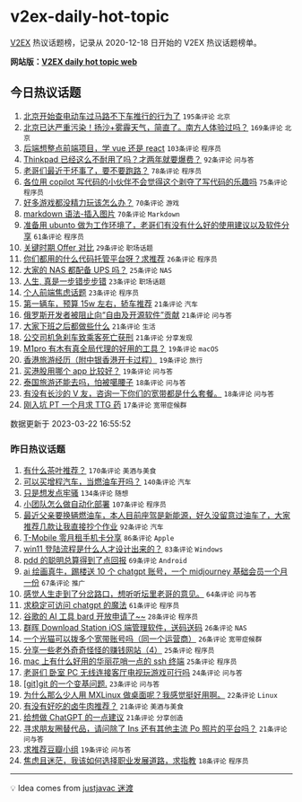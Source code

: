 # v2ex-daily-hot-topic

[V2EX](https://www.v2ex.com/) 热议话题榜，记录从 2020-12-18 日开始的 V2EX 热议话题榜单。

**网站版：[V2EX daily hot topic web](https://boojack.github.io/v2ex-daily-hot-topic-web/)**

## 今日热议话题

<!-- TODAY BEGIN -->

1. [北京开始查电动车过马路不下车推行的行为了](https://www.v2ex.com/t/926079) `195条评论` `北京`
1. [北京已达严重污染！扬沙+雾霾天气，简直了。南方人体验过吗？](https://www.v2ex.com/t/926060) `169条评论` `北京`
1. [后端想整点前端项目，学 vue 还是 react](https://www.v2ex.com/t/926133) `103条评论` `程序员`
1. [Thinkpad 已经这么不耐用了吗？才两年就要爆费？](https://www.v2ex.com/t/926050) `92条评论` `问与答`
1. [老哥们最近干坏事了，要不要跑路？](https://www.v2ex.com/t/926082) `78条评论` `程序员`
1. [各位用 copilot 写代码的小伙伴不会觉得这个剥夺了写代码的乐趣吗](https://www.v2ex.com/t/926065) `75条评论` `程序员`
1. [好多游戏都没精力玩该怎么办？](https://www.v2ex.com/t/926066) `70条评论` `游戏`
1. [markdown 语法-插入图片](https://www.v2ex.com/t/926148) `70条评论` `Markdown`
1. [准备用 ubunto 做为工作环境了，老哥们有没有什么好的使用建议以及软件分享](https://www.v2ex.com/t/926120) `61条评论` `程序员`
1. [关键时期 Offer 对比](https://www.v2ex.com/t/926067) `29条评论` `职场话题`
1. [你们都用的什么代码托管平台呀？求推荐](https://www.v2ex.com/t/926099) `26条评论` `程序员`
1. [大家的 NAS 都配备 UPS 吗？](https://www.v2ex.com/t/926210) `25条评论` `NAS`
1. [人生, 真是一步错步步错](https://www.v2ex.com/t/926302) `23条评论` `职场话题`
1. [个人前端焦虑话题](https://www.v2ex.com/t/926076) `23条评论` `程序员`
1. [第一辆车，预算 15w 左右，轿车推荐](https://www.v2ex.com/t/926179) `21条评论` `汽车`
1. [俄罗斯开发者被阻止向“自由及开源软件”贡献](https://www.v2ex.com/t/926155) `21条评论` `问与答`
1. [大家下班之后都做些什么](https://www.v2ex.com/t/926110) `21条评论` `生活`
1. [公交司机急刹车致乘客死亡获刑](https://www.v2ex.com/t/926108) `21条评论` `分享发现`
1. [M1pro 有木有真全局代理的好用的工具？](https://www.v2ex.com/t/926242) `19条评论` `macOS`
1. [香港旅游经历（附中银香港开卡过程）](https://www.v2ex.com/t/926156) `19条评论` `旅行`
1. [买港股用哪个 app 比较好？](https://www.v2ex.com/t/926054) `19条评论` `问与答`
1. [泰国旅游还能去吗，怕被噶腰子](https://www.v2ex.com/t/926245) `18条评论` `问与答`
1. [有没有长沙的 V 友，咨询一下你们的宽带都是什么套餐。](https://www.v2ex.com/t/926083) `18条评论` `问与答`
1. [刚入坑 PT 一个月求 TTG 药](https://www.v2ex.com/t/926157) `17条评论` `宽带症候群`

数据更新于 2023-03-22 16:55:52

<!-- TODAY END -->

### 昨日热议话题

<!-- YESTERDAY BEGIN -->

1. [有什么茶叶推荐？](https://www.v2ex.com/t/925732) `170条评论` `美酒与美食`
1. [可以买增程汽车，当燃油车开吗？](https://www.v2ex.com/t/925761) `140条评论` `汽车`
1. [只是想发点牢骚](https://www.v2ex.com/t/925826) `134条评论` `随想`
1. [小团队怎么做自动化部署](https://www.v2ex.com/t/925752) `107条评论` `程序员`
1. [最近父亲要换辆燃油车，本人目前座驾是新能源，好久没留意过油车了，大家推荐几款让我直接抄个作业](https://www.v2ex.com/t/925736) `92条评论` `汽车`
1. [T-Mobile 零月租手机卡分享](https://www.v2ex.com/t/925836) `86条评论` `Apple`
1. [win11 登陆流程是什么人才设计出来的？](https://www.v2ex.com/t/925798) `83条评论` `Windows`
1. [pdd 的聪明总算得到了点回报](https://www.v2ex.com/t/925860) `69条评论` `Android`
1. [ai 绘画真牛，踢楼送 10 个 chatgpt 账号，一个 midjourney 基础会员一个月一份](https://www.v2ex.com/t/925850) `67条评论` `推广`
1. [感觉人生走到了分岔路口，想听听坛里老哥的意见。](https://www.v2ex.com/t/925731) `64条评论` `问与答`
1. [求稳定可访问 chatgpt 的魔法](https://www.v2ex.com/t/925757) `61条评论` `程序员`
1. [谷歌的 AI 工具 bard 开放申请了~~](https://www.v2ex.com/t/926020) `28条评论` `程序员`
1. [群晖 Download Station iOS 端管理软件，送码送码](https://www.v2ex.com/t/926004) `26条评论` `NAS`
1. [一个光猫可以拨多个宽带账号吗（同一个运营商）](https://www.v2ex.com/t/925896) `26条评论` `宽带症候群`
1. [分享一些老外奇奇怪怪的赚钱网站（4）](https://www.v2ex.com/t/925730) `25条评论` `程序员`
1. [mac 上有什么好用的华丽花哨一点的 ssh 终端](https://www.v2ex.com/t/925729) `25条评论` `程序员`
1. [老哥们 卧室 PC 无线连接客厅电视玩游戏可行吗](https://www.v2ex.com/t/925767) `24条评论` `问与答`
1. [[git]git 的一个变基问题.](https://www.v2ex.com/t/925933) `23条评论` `问与答`
1. [为什么那么少人用 MXLinux 做桌面呢？我感觉挺好用啊。](https://www.v2ex.com/t/925741) `22条评论` `Linux`
1. [有没有好吃的卤牛肉推荐？](https://www.v2ex.com/t/925781) `21条评论` `美酒与美食`
1. [给想做 ChatGPT 的一点建议](https://www.v2ex.com/t/925764) `21条评论` `分享创造`
1. [寻求朋友圈替代品，请问除了 Ins 还有其他主流 Po 照片的平台吗？](https://www.v2ex.com/t/925733) `21条评论` `问与答`
1. [求推荐豆瓣小组](https://www.v2ex.com/t/925773) `19条评论` `问与答`
1. [焦虑且迷茫，我该如何选择职业发展道路，求指教](https://www.v2ex.com/t/925771) `18条评论` `程序员`

<!-- YESTERDAY END -->

---

💡 Idea comes from [justjavac 迷渡](https://github.com/justjavac/)
